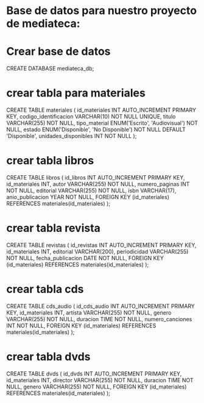 # Base de datos para nuestro proyecto de mediateca:
# Crear base de datos
CREATE DATABASE mediateca_db;

# crear tabla para materiales
CREATE TABLE materiales (
    id_materiales INT AUTO_INCREMENT PRIMARY KEY,
    codigo_identificacion VARCHAR(10) NOT NULL UNIQUE,
    titulo VARCHAR(255) NOT NULL,
    tipo_material ENUM('Escrito', 'Audiovisual') NOT NULL,
    estado ENUM('Disponible', 'No Disponible') NOT NULL DEFAULT 'Disponible',
    unidades_disponibles INT NOT NULL
);

# crear tabla libros
CREATE TABLE libros (
    id_libros INT AUTO_INCREMENT PRIMARY KEY,
	id_materiales INT,
    autor VARCHAR(255) NOT NULL,
    numero_paginas INT NOT NULL,
    editorial VARCHAR(255) NOT NULL,
    isbn VARCHAR(17),
    anio_publicacion YEAR NOT NULL,
    FOREIGN KEY (id_materiales) REFERENCES materiales(id_materiales)
);

# crear tabla revista
CREATE TABLE revistas (
    id_revistas INT AUTO_INCREMENT PRIMARY KEY,
	id_materiales INT,
	editorial VARCHAR(200),
    periodicidad VARCHAR(255) NOT NULL,
    fecha_publicacion DATE NOT NULL,
    FOREIGN KEY (id_materiales) REFERENCES materiales(id_materiales)
);

# crear tabla cds
CREATE TABLE cds_audio (
    id_cds_audio INT AUTO_INCREMENT PRIMARY KEY,
	id_materiales INT,
    artista VARCHAR(255) NOT NULL,
    genero VARCHAR(255) NOT NULL,
    duracion TIME NOT NULL,
    numero_canciones INT NOT NULL,
    FOREIGN KEY (id_materiales) REFERENCES materiales(id_materiales)
);

# crear tabla dvds
CREATE TABLE dvds (
    id_dvds INT AUTO_INCREMENT PRIMARY KEY,
	id_materiales INT,
    director VARCHAR(255) NOT NULL,
    duracion TIME NOT NULL,
    genero VARCHAR(255) NOT NULL,
    FOREIGN KEY (id_materiales) REFERENCES materiales(id_materiales)
);
